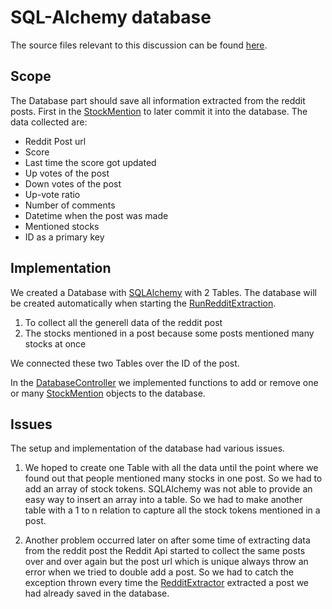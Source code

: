 # SQL-Alchemy database

The source files relevant to this discussion can be found [here](../../database).

## Scope

The Database part should save all information extracted from the reddit posts.
First in the [StockMention](../../database/Model/StockMention.py) to later commit it 
into the database. The data collected are:

* Reddit Post url
* Score
* Last time the score got updated
* Up votes of the post
* Down votes of the post
* Up-vote ratio
* Number of comments
* Datetime when the post was made
* Mentioned stocks
* ID as a primary key

## Implementation

We created a Database with [SQLAlchemy](https://docs.sqlalchemy.org/en/14/) with 2 Tables. The database 
will be created automatically when starting the [RunRedditExtraction](../../RunRedditExtraction.py).

1. To collect all the generell data of the reddit post
2. The stocks mentioned in a post because some posts mentioned many stocks at once

We connected these two Tables over the ID of the post. 

In the [DatabaseController](../../database/DatabaseController.py) we implemented functions 
to add or remove one or many [StockMention](../../database/Model/StockMention.py) 
objects to the database.

## Issues

The setup and implementation of the database had various issues.

1. We hoped to create one Table with all the data until the point where we 
   found out that people mentioned many stocks in one post. So we had to add an 
   array of stock tokens. SQLAlchemy was not able to provide an easy way 
   to insert an array into a table. So we had to make another table with a 1 
   to n relation to capture all the stock tokens mentioned in a post.
   
   
2. Another problem occurred later on after some time of extracting 
   data from the reddit post the Reddit Api started to collect the 
   same posts over and over again but the post url which is unique 
   always throw an error when we tried to double add a post.
   So we had to catch the exception thrown every time the 
   [RedditExtractor](../../retrieval/reddit/redditExtractor.py)
   extracted a post we had already saved in the database.